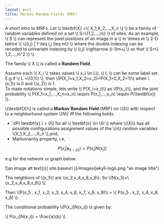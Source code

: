 ```yaml
---
layout: post
title: Markov Random Fields (MRF)
---
```


A short intro to MRFs. Let \\( \textbf{X} =\\{ X_1,X_2,...,X_n \\} \\) be a family of random variables defined on a set \\( S=\\{1,2,...,n\\} \\) of sites. 
As an example, \\( S \\) can represent the pixel positions of an image in a \\( m \times m \\) 2-D lattice \\( \\{(i,j) | 1 \leq i,j \leq m\\} \\) where the double indexing can be recoded to univariate indexing by \\( (i,j) \rightarrow (i-1)m+j \\) so that \\( S=\\{ 1,2,...,m^2 \\} \\). 

The family \\( X \\) is called a **Random Field**. 

Assume each \\( X_i \\) takes values \\( x_i \in L\\). \\( L \\) can be some label set. 
E.g if \\( L =\\{0,1\\} \\), then \\(P(X_1=x_1,X_2=x_2)=P(X_1=0,X_2=1)\\) when \\(x_1\\) is 0 and \\(x_2\\) is 1.  
To make notations simple, lets write \\( P(X_i=x_i)\\) as \\(P(x_i)\\), and the joint probability \\( P(X_1=x_1,...,X_n=x_n) \\equiv P(x_1,...,x_n) \\equiv  P(\textbf{x}) \\).

\\(\textbf{X}\\) is called a **Markov Random Field** (MRF) on \\(S\\) with respect to a neighborhood system \\(N\\) iff the following holds:
 
 - \\(P( \textbf{x} ) > 0\\) for all \\( \textbf{x} \in \Xi \\) where \\(\Xi\\) has all possible configurations assignment values of the \\(n\\) random variables \\(X_1,X_2,...,X_n \\),and, 
 - Markovianity property, i.e, 

$$P(x_i|\textbf{x}_{S-\{i\}}) = P(x_i|N(x_i))$$

e.g for the network or graph below:

![an image alt text]({{ site.baseurl }}/images/jekyll-logo.png "an image title")

The neighbors of \\(x_5\\) are \\(x_2,x_4,x_8,x_6\\). So \\(N(x_5)=\\{x_2,x_4,x_8,x_6\\} \\). 

Then \\(P(x_5 , x_1, x_2, x_3, x_4, x_6, x_7, x_8, x_9)\\) = \\( P(x_5 , x_2, x_4, x_8, x_6) \\).

The conditional probability \\(P(x_i|N(x_i)) is given by:
 
\\( P(x_i|N(x_i)) = \frac{a}{b} \\)
